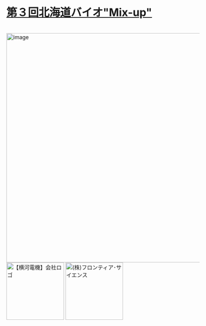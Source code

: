 # [第３回北海道バイオ"Mix-up"](https://github.com/satoxlab/hokkaido_bio_mix-up_03/wiki)
<br>
<img width="600" alt="image" src="https://github.com/satoxlab/hokkaido_bio_mix-up_01/assets/66337673/a2e4323f-7396-44f0-bcf7-82d9561ca18a">
<br>
<img width="150" height="150" alt="【横河電機】会社ロゴ" src="https://github.com/user-attachments/assets/b1c04bc7-f94d-4cc3-95e5-f286e3e52dac" />
<img width="150" height="150" alt="(株)フロンティア･サイエンス" src="https://github.com/user-attachments/assets/373d74b7-6ee1-4ffb-a16a-b4e8b7bc139d" />
